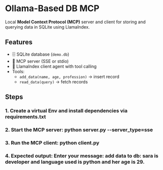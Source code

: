 # Ollama-Based DB MCP

Local **Model Context Protocol (MCP)** server and client for storing and querying data in SQLite using LlamaIndex.

## Features
- 🗄️ SQLite database (`demo.db`)
- 📡 MCP server (SSE or stdio)
- 🤖 LlamaIndex client agent with tool calling
- Tools:
  - `add_data(name, age, profession)` → insert record
  - `read_data(query)` → fetch records

## Steps

### 1. Create a virtual Env and install dependencies via requirements.txt
### 2. Start the MCP server: python server.py --server_type=sse
### 3. Run the MCP client: python client.py
### 4. Expected output: Enter your message: add data to db: sara is developer and language used is python and her age is 29.







